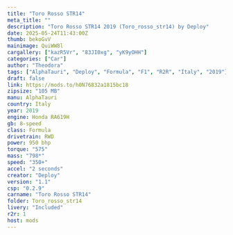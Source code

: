 ```yaml
---
title: "Toro Rosso STR14"
meta_title: ""
description: "Toro Rosso STR14 2019 (Toro_rosso_str14) by Deploy"
date: 2025-05-24T11:43:00Z
thumb: bekoGvV
mainimage: QuiWW8l
cargallery: ["kazR5Vr", "83JI0xg", "yK9yOHH"]
categories: ["Car"]
author: "Theodora"
tags: ["AlphaTauri", "Deploy", "Formula", "F1", "R2R", "Italy", "2019"]
draft: false
link: https://mods.to/h0N76832a1815bc18
zipsize: "105 MB"
manu: AlphaTauri
country: Italy
year: 2019
engine: Honda RA619H
gb: 8-speed
class: Formula
drivetrain: RWD
power: 950 bhp 
torque: "575"
mass: "798*"
speed: "350+"
accel: "2 seconds"
creator: "Deploy"
version: "1.1"
csp: "0.2.9"
carname: "Toro Rosso STR14"
folder: Toro_rosso_str14
livery: "Included"
r2r: 1
host: mods
---
```

